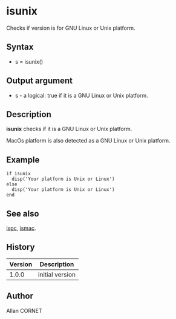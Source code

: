 

# isunix

Checks if version is for  GNU Linux or Unix platform.

## Syntax

- s = isunix()

## Output argument

 - s - a logical: true if it is a GNU Linux or Unix platform.

## Description


  <p><b>isunix</b> checks if it is a GNU Linux or Unix platform.</p>
  <p>MacOs platform is also detected as a GNU Linux or Unix platform.</p>


## Example

```Nelson
if isunix
  disp('Your platform is Unix or Linux')
else
  disp('Your platform is Unix or Linux')
end
```

## See also

[ispc](ispc.md), [ismac](ismac.md).
## History

|Version|Description|
|------|------|
|1.0.0|initial version|


## Author

Allan CORNET



